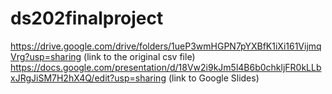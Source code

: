 # ds202finalproject
https://drive.google.com/drive/folders/1ueP3wmHGPN7pYXBfK1iXi161VijmqVrg?usp=sharing (link to the original csv file)
https://docs.google.com/presentation/d/18Vw2i9kJm5l4B6b0chkljFR0kLLbxJRgJiSM7H2hX4Q/edit?usp=sharing (link to Google Slides)
